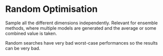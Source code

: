 # Random Optimisation

Sample all the different dimensions independently. Relevant for ensemble
methods, where multiple models are generated and the average or some combined
value is taken.

Random searches have very bad worst-case performances so the results can be very
bad.
